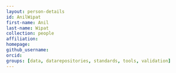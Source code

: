 ```yaml
---
layout: person-details
id: AnilWipat
first-name: Anil
last-name: Wipat
collection: people
affiliation:
homepage:
github_username:
orcid:
groups: [data, datarepositories, standards, tools, validation]
---
```

